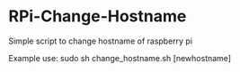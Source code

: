 # RPi-Change-Hostname
Simple script to change hostname of raspberry pi

Example use: 
sudo sh change_hostname.sh [newhostname]
